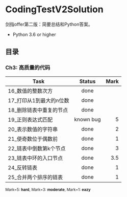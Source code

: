 # CodingTestV2Solution
剑指offer第二版：简要总结和Python答案。
- Python 3.6 or higher

## 目录
### Ch3: 高质量的代码

| Task                                         | Status          | Mark  |
| -------------|:-------------:| -----:|
| 16_数值的整数次方                  | done              | |
| 17_打印从1到最大的n位数       | done              | |
| 18_删除链表中重复的节点       | done               | |
| 19_正则表达式匹配                  | known bug     | 5 |
| 20_表示数值的字符串               | done              | 2 |
| 21_使奇数位于偶数前              | done              | 1 |
| 22_链表中倒数第k个节点         | done              | 3 |
| 23_链表中环的入口节点           | done              | 3.5 |
| 24_反转链表                             | done              | 1 |
| 25_合并两个排序的链表           | done              | 1 |


<sub>Mark=5: **hard**, Mark=3: **moderate**, Mark=1: **eazy**</sub>


